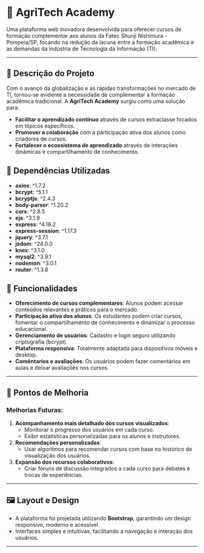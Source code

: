 # 🌾 AgriTech Academy

Uma plataforma web inovadora desenvolvida para oferecer cursos de formação complementar aos alunos da Fatec Shunji Nishimura - Pompeia/SP, focando na redução da lacuna entre a formação acadêmica e as demandas da indústria de Tecnologia da Informação (TI).

---

## 📝 Descrição do Projeto
Com o avanço da globalização e as rápidas transformações no mercado de TI, tornou-se evidente a necessidade de complementar a formação acadêmica tradicional. A **AgriTech Academy** surgiu como uma solução para:
- **Facilitar o aprendizado contínuo** através de cursos extraclasse focados em tópicos específicos.
- **Promover a colaboração** com a participação ativa dos alunos como criadores de cursos.
- **Fortalecer o ecossistema de aprendizado** através de interações dinâmicas e compartilhamento de conhecimento.

## 🚧 Dependências Utilizadas

- **axios**: ^1.7.2  
- **bcrypt**: ^5.1.1  
- **bcryptjs**: ^2.4.3  
- **body-parser**: ^1.20.2  
- **cors**: ^2.8.5  
- **ejs**: ^3.1.9  
- **express**: ^4.18.2  
- **express-session**: ^1.17.3  
- **jquery**: ^3.7.1  
- **jsdom**: ^24.0.0  
- **knex**: ^3.1.0  
- **mysql2**: ^3.9.1  
- **nodemon**: ^3.0.1  
- **router**: ^1.3.8  

## 🌟 Funcionalidades
- **Oferecimento de cursos complementares**: Alunos podem acessar conteúdos relevantes e práticos para o mercado.
- **Participação ativa dos alunos**: Os estudantes podem criar cursos, fomentar o compartilhamento de conhecimento e dinamizar o processo educacional.
- **Gerenciamento de usuários**: Cadastro e login seguro utilizando criptografia (bcrypt).
- **Plataforma responsiva**: Totalmente adaptada para dispositivos móveis e desktop.
- **Coméntarios e avaliações**: Os usuários podem fazer comentários em aulas e deixar avaliações nos cursos.


---

## 📖 Pontos de Melhoria
### Melhorias Futuras:
1. **Acompanhamento mais detalhado dos cursos visualizados**: 
   - Monitorar o progresso dos usuários em cada curso.
   - Exibir estatísticas personalizadas para os alunos e instrutores.
2. **Recomendações personalizadas**:
   - Usar algoritmos para recomendar cursos com base no histórico de visualização dos usuários.
3. **Expansão dos recursos colaborativos**:
   - Criar fóruns de discussão integrados a cada curso para debates e trocas de experiências.

---

## 🖼️ Layout e Design
- A plataforma foi projetada utilizando **Bootstrap**, garantindo um design responsivo, moderno e acessível.
- Interfaces simples e intuitivas, facilitando a navegação e interação dos usuários.

---

